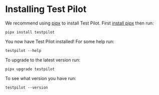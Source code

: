 Installing Test Pilot
=====================

We recommend using [pipx](https://pypa.github.io/pipx/) to install Test Pilot.
First [install pipx](https://pypa.github.io/pipx/#install-pipx) then run:

```terminal
pipx install testpilot
```

You now have Test Pilot installed! For some help run:

```
testpilot --help
```

To upgrade to the latest version run:

```terminal
pipx upgrade testpilot
```

To see what version you have run:

```terminal
testpilot --version
```
